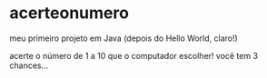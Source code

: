 # acerteonumero
meu primeiro projeto em Java (depois do Hello World, claro!)

acerte o número de 1 a 10 que o computador escolher!
você tem 3 chances...

